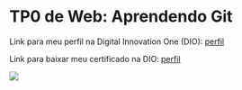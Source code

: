 <h1>TP0 de Web: Aprendendo Git</h1>

Link para meu perfil na Digital Innovation One (DIO):
<a href="https://web.digitalinnovation.one/users/isterra00?tab=achievements">
  perfil
</a>

Link para baixar meu certificado na DIO:
<a href="https://certificates.digitalinnovation.one/55BF4C58">
  perfil
</a>

<img src="https://fegemo.github.io/cefet-web/images/medalha-curso-git-na-dio.png">